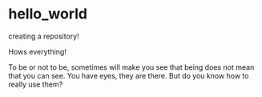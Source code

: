 # hello_world
creating a repository!

Hows everything!

To be or not to be, sometimes will make you see that being does not mean that you can see.
You have eyes, they are there. But do you know how to really use them?
